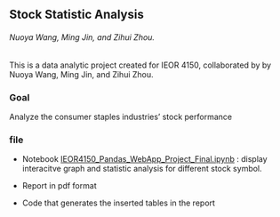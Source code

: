 ## Stock Statistic Analysis 
######  Nuoya Wang, Ming Jin, and Zihui Zhou.
This is a data analytic project created for IEOR 4150, collaborated by by Nuoya Wang, Ming Jin, and Zihui Zhou.
### Goal
Analyze the consumer staples industries’ stock performance
### file 
* Notebook [IEOR4150_Pandas_WebApp_Project_Final.ipynb](https://nbviewer.jupyter.org/github/Maggie1226/Stock-Statistic-Analysis-/blob/master/IEOR4150_Pandas_WebApp_Project_Final.ipynb) : display interacitve graph and statistic analysis for different stock symbol. 

* Report in pdf format 

* Code that generates the inserted tables in the report

